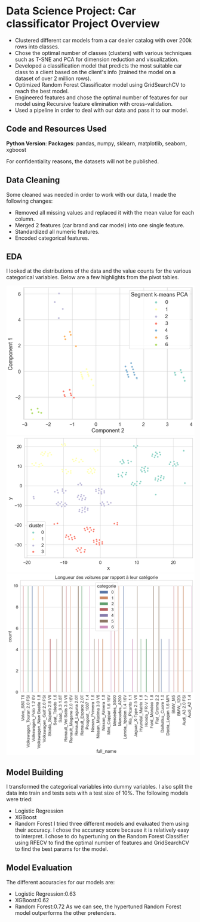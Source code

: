 # Data Science Project: Car classificator Project Overview
* Clustered different car models from a car dealer catalog with over 200k rows into classes.
* Chose the optimal number of classes (clusters) with various techniques such as T-SNE and PCA for dimension reduction and visualization.
* Developed a classification model that predicts the most suitable car class to a client based on the client's info (trained the model on a dataset of over 2 million rows).
* Optimized Random Forest Classificator model using GridSearchCV to reach the best model.
* Engineered features and chose the optimal number of features for our model using Recursive feature elimination with cross-validation.
* Used a pipeline in order to deal with our data and pass it to our model.

## Code and Resources Used
**Python Version**:
**Packages**: pandas, numpy, sklearn, matplotlib, seaborn, xgboost

For confidentiality reasons, the datasets will not be published.

## Data Cleaning
Some cleaned was needed in order to work with our data, I made the following changes:
* Removed all missing values and replaced it with the mean value for each column.
* Merged 2 features (car brand and car model) into one single feature.
* Standardized all numeric features.
* Encoded categorical features.

## EDA 
I looked at the distributions of the data and the value counts for the various categorical variables. Below are a few highlights from the pivot tables.

![alt text](https://github.com/AzizRom17/Car_classification/blob/main/pca.png)
![alt text](https://github.com/AzizRom17/Car_classification/blob/main/t-sne.png)
![alt text](https://github.com/AzizRom17/Car_classification/blob/main/long.png)

## Model Building
I transformed the categorical variables into dummy variables. I also split the data into train and tests sets with a test size of 10%.
The following models were tried:
* Logistic Regression 
* XGBoost
* Random Forest
I tried three different models and evaluated them using their accuracy. I chose the accuracy score because it is relatively easy to interpret. I chose to do hypertuning on the Random Forest Classifier using RFECV to find the optimal number of features and GridSearchCV to find the best params for the model.

## Model Evaluation
The different accuracies for our models are:
* Logistic Regression:0.63
* XGBoost:0.62
* Random Forest:0.72
As we can see, the hypertuned Random Forest model outperforms the other pretenders. 
